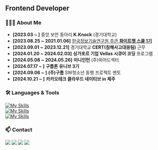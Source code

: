 ## Frontend Developer



### 👩🏻‍💻 About Me

- **[2023.03 ~ ]** 중앙 보안 동아리 **K.Knock** (경기대학교)
- **[2023.08.25 ~ 2021.01.06]** [한국정보기술연구원 주관 **화이트햇 스쿨 1기**](https://m.ddaily.co.kr/page/view/2023083118071281749)
- **[2023.09.01 ~ 2023.12.21]** 경기대학교 **CERT(침해사고대응팀)** 근무
- **[2024.01.20 ~ 2024.02.03]** **싱가포르 기업 Vellas 시큐어 코딩** 프로그램
- **[2024.05.08 ~ 2024.05.26]** **미니인턴** (주)위어드섹터
- **[2024.07.17 ~ ]** **구름톤 유니브 3기**
- **[2024.09.06 ~ ]** **(주)구름** SW청소년 동행 프로젝트 멘토
- **[2024.10.21 ~ ]** **카카오테크 클라우드 네이티브 in 제주**



### 🛠️ Languages & Tools

[![My Skills](https://skillicons.dev/icons?i=c,py,html,css,js,react,nodejs,express)](https://skillicons.dev)  
[![My Skills](https://skillicons.dev/icons?i=mysql,mongodb,linux,aws,azure,docker)](https://skillicons.dev)  
[![My Skills](https://skillicons.dev/icons?i=notion,github)](https://skillicons.dev)



### 📫 Contact

<div>
  <a href="https://gmlwlsl.tistory.com/"><img src="https://img.shields.io/badge/Tistory-000000?style=flat&logo=Tistory&logoColor=white"/></a>
  <a href="https://www.notion.so/gmlwlsl/Resume-Park-Heejin-57a9a3c2184e4defa8207bdb6d055bc2"><img src="https://img.shields.io/badge/Notion-AF8F6F?style=flat&logo=Notion&logoColor=white"/></a>
  <a href="https://www.linkedin.com/public-profile/settings?trk=d_flagship3_profile_self_view_public_profile"><img src="https://img.shields.io/badge/LinkedIn-3b5998?style=flat&logo=LinkedIn&logoColor=white" /></a>
  <a href="mailto:heejin094@kyonggi.ac.kr"><img src="https://img.shields.io/badge/Gmail-EA4335?style=flat&logo=Gmail&logoColor=white"/></a>
</div>
